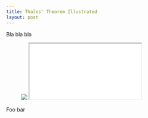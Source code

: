 ```yaml
---
title: Thales' Theorem Illustrated
layout: post
---
```

Bla bla bla

<figure>
  <div class="h_iframe">
    <img class="ratio" src="http://placehold.it/2x1/ffffff">
    <iframe src="/media/intgfx/thales-theorem.html"></iframe>
  </div>
</figure>

Foo bar
